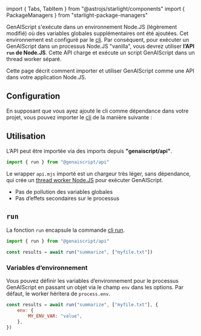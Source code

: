 import { Tabs, TabItem } from "@astrojs/starlight/components"
import { PackageManagers } from "starlight-package-managers"

GenAIScript s'exécute dans un environnement Node.JS (légèrement modifié) où des variables globales supplémentaires ont été ajoutées.
Cet environnement est configuré par le [cli](../../../reference/reference/cli/).
Par conséquent, pour exécuter un GenAIScript dans un processus Node.JS "vanilla", vous devrez utiliser
**l’API `run` de Node.JS**. Cette API charge et exécute un script GenAIScript dans un thread worker séparé.

Cette page décrit comment importer et utiliser GenAIScript comme une API dans votre application Node.JS.

## Configuration

En supposant que vous ayez ajouté le cli comme dépendance dans votre projet,
vous pouvez importer le [cli](../../../reference/reference/api/) de la manière suivante :

<PackageManagers pkg="genaiscript" dev />

## Utilisation

L’API peut être importée via des imports depuis **"genaiscript/api"**.

```js wrap
import { run } from "@genaiscript/api"
```

Le wrapper `api.mjs` importé est un chargeur très léger, sans dépendance,
qui crée un [thread worker Node.JS](https://nodejs.org/api/worker_threads.html) pour exécuter GenAIScript.

* Pas de pollution des variables globales
* Pas d’effets secondaires sur le processus

## `run`

La fonction `run` encapsule la commande [cli run](../../../reference/reference/cli/run/).

```js wrap
import { run } from "@genaiscript/api"

const results = await run("summarize", ["myfile.txt"])
```

### Variables d’environnement

Vous pouvez définir les variables d’environnement pour le processus GenAIScript en passant un objet via le champ `env` dans les options. Par défaut, le worker héritera de `process.env`.

```js wrap
const results = await run("summarize", ["myfile.txt"], {
    env: {
        MY_ENV_VAR: "value",
    },
})
```